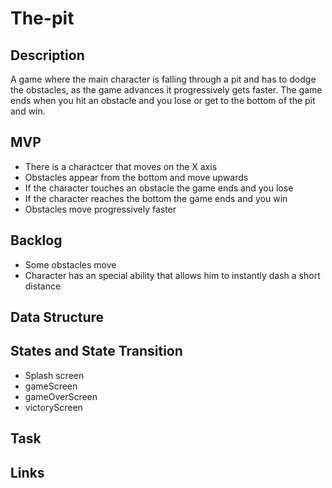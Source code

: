# The-pit

## Description
A game where the main character is falling through a pit and has to dodge the obstacles, as the game advances it progressively gets faster. The game ends when you hit an obstacle and you lose or get to the bottom of the pit and win. 

## MVP
* There is a charactcer that moves on the X axis
* Obstacles appear from the bottom and move upwards
* If the character touches an obstacle the game ends and you lose
* If the character reaches the bottom the game ends and you win
* Obstacles move progressively faster

## Backlog
* Some obstacles move
* Character has an special ability that allows him to instantly dash a short distance

## Data Structure

## States and State Transition
* Splash screen
* gameScreen
* gameOverScreen
* victoryScreen

## Task

## Links
